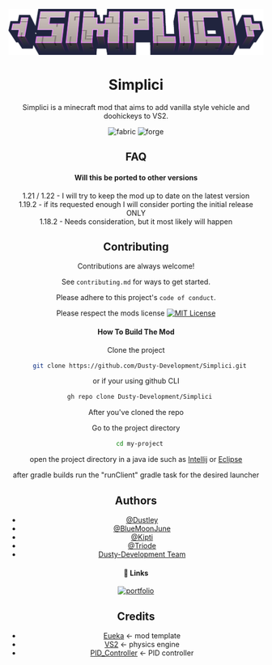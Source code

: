 <center><div align="center">

![Logo-Recovered](simplici_logo.png)

# Simplici 

Simplici is a minecraft mod that aims to add vanilla style vehicle and doohickeys to VS2.

<img alt="fabric" height="56" src="https://cdn.jsdelivr.net/npm/@intergrav/devins-badges@3/assets/cozy/supported/fabric_vector.svg">
<img alt="forge" height="56" src="https://cdn.jsdelivr.net/npm/@intergrav/devins-badges@3/assets/cozy/supported/forge_vector.svg">

## FAQ

#### Will this be ported to other versions

1.21 / 1.22 - I will try to keep the mod up to date on the latest version <br/>
1.19.2 - if its requested enough I will consider porting the initial release ONLY <br/>
1.18.2 - Needs consideration, but it most likely will happen <br/>

## Contributing

Contributions are always welcome!

See `contributing.md` for ways to get started.

Please adhere to this project's `code of conduct`.

Please respect the mods license
[![MIT License](https://img.shields.io/badge/License-Apache_2.0-blue.svg)](https://www.apache.org/licenses/LICENSE-2.0)

#### How To Build The Mod

Clone the project

```bash
  git clone https://github.com/Dusty-Development/Simplici.git
```
or if your using github CLI
```bash
  gh repo clone Dusty-Development/Simplici
```

After you've cloned the repo

Go to the project directory

```bash
  cd my-project
```

open the project directory in a java ide such as [Intellij](https://www.jetbrains.com/idea/) or [Eclipse](https://eclipseide.org)

after gradle builds run the "runClient" gradle task for the desired launcher

## Authors

- [@Dustley](https://github.com/Dustley)
- [@BlueMoonJune](https://github.com/BlueMoonJune)
- [@Kipti](https://github.com/ShitFlinger)
- [@Triode](https://github.com/StewStrong)
- [Dusty-Development Team](https://github.com/Dusty-Development/people)

#### 🔗 Links
[![portfolio](https://img.shields.io/badge/Dustley's_Channel-000?style=for-the-badge&logo=youtube&logoColor=red)](https://www.youtube.com/channel/UC6_mejtQMMNBCyeju8Z0NpA)

## Credits

- [Eueka](https://github.com/ValkyrienSkies/Eureka) <- mod template
- [VS2](https://github.com/ValkyrienSkies/Valkyrien-Skies-2) <- physics engine
- [PID_Controller](https://github.com/vazgriz/PID_Controller) <- PID controller

